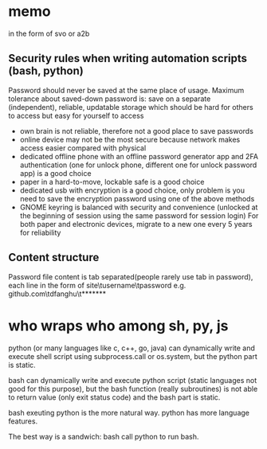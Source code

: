 # memo
in the form of svo or a2b

## Security rules when writing automation scripts (bash, python)
Password should never be saved at the same place of usage.
Maximum tolerance about saved-down password is: save on a separate (independent), reliable, updatable storage which should be hard for others to access but easy for yourself to access
- own brain is not reliable, therefore not a good place to save passwords
- online device may not be the most secure because network makes access easier compared with physical
- dedicated offline phone with an offline password generator app and 2FA authentication (one for unlock phone, different one for unlock password app) is a good choice
- paper in a hard-to-move, lockable safe is a good choice 
- dedicated usb with encryption is a good choice, only problem is you need to save the encryption password using one of the above methods
- GNOME keyring is balanced with security and convenience (unlocked at the beginning of session using the same password for session login)
For both paper and electronic devices, migrate to a new one every 5 years for reliability

## Content structure
Password file content is tab separated(people rarely use tab in password), each line in the form of site\tusername\tpassword
e.g. github.com\tdfanghu\t*******

# who wraps who among sh, py, js
python (or many languages like c, c++, go, java) can dynamically write and execute shell script using subprocess.call or os.system, but the python part is static.

bash can dynamically write and execute python script (static languages not good for this purpose), but the bash function (really subroutines) is not able to return value (only exit status code) and the bash part is static.

bash exeuting python is the more natural way.
python has more language features.

The best way is a sandwich: bash call python to run bash.

